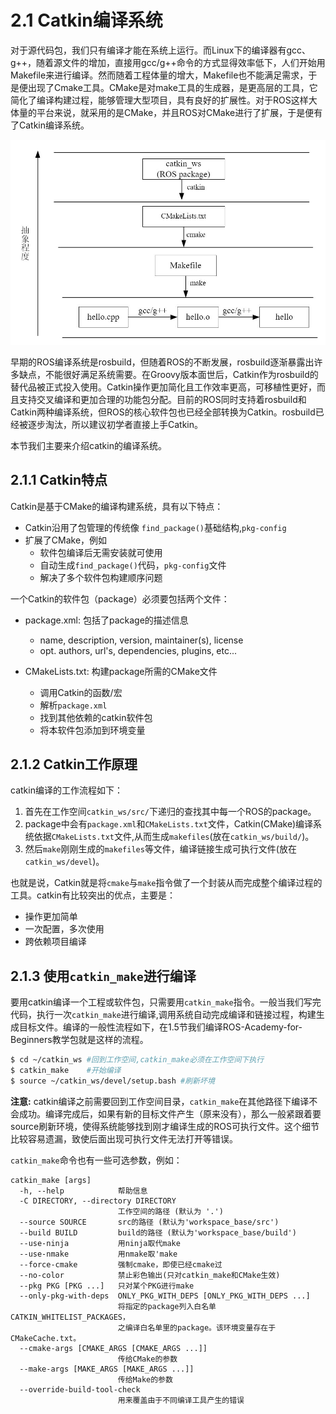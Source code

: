 # 2.1 Catkin编译系统

对于源代码包，我们只有编译才能在系统上运行。而Linux下的编译器有gcc、g++，随着源文件的增加，直接用gcc/g++命令的方式显得效率低下，人们开始用Makefile来进行编译。然而随着工程体量的增大，Makefile也不能满足需求，于是便出现了Cmake工具。CMake是对make工具的生成器，是更高层的工具，它简化了编译构建过程，能够管理大型项目，具有良好的扩展性。对于ROS这样大体量的平台来说，就采用的是CMake，并且ROS对CMake进行了扩展，于是便有了Catkin编译系统。

![](/pics/catkin.jpg)

早期的ROS编译系统是rosbuild，但随着ROS的不断发展，rosbuild逐渐暴露出许多缺点，不能很好满足系统需要。在Groovy版本面世后，Catkin作为rosbuild的替代品被正式投入使用。Catkin操作更加简化且工作效率更高，可移植性更好，而且支持交叉编译和更加合理的功能包分配。目前的ROS同时支持着rosbuild和Catkin两种编译系统，但ROS的核心软件包也已经全部转换为Catkin。rosbuild已经被逐步淘汰，所以建议初学者直接上手Catkin。

本节我们主要来介绍catkin的编译系统。
## 2.1.1 Catkin特点

Catkin是基于CMake的编译构建系统，具有以下特点：

* Catkin沿用了包管理的传统像 `find_package()`基础结构,`pkg-config`
* 扩展了CMake，例如
	* 软件包编译后无需安装就可使用
	* 自动生成`find_package()`代码，`pkg-config`文件
	* 解决了多个软件包构建顺序问题

一个Catkin的软件包（package）必须要包括两个文件：

* package.xml: 包括了package的描述信息
	* name, description, version, maintainer(s), license
	* opt. authors, url's, dependencies, plugins, etc...

* CMakeLists.txt: 构建package所需的CMake文件
	* 调用Catkin的函数/宏
	* 解析`package.xml`
	* 找到其他依赖的catkin软件包
	* 将本软件包添加到环境变量

## 2.1.2 Catkin工作原理

catkin编译的工作流程如下：
1. 首先在工作空间`catkin_ws/src/`下递归的查找其中每一个ROS的package。
2. package中会有`package.xml`和`CMakeLists.txt`文件，Catkin(CMake)编译系统依据`CMakeLists.txt`文件,从而生成`makefiles`(放在`catkin_ws/build/`)。
3. 然后`make`刚刚生成的`makefiles`等文件，编译链接生成可执行文件(放在`catkin_ws/devel`)。

也就是说，Catkin就是将`cmake`与`make`指令做了一个封装从而完成整个编译过程的工具。catkin有比较突出的优点，主要是：

* 操作更加简单
* 一次配置，多次使用
* 跨依赖项目编译

## 2.1.3 使用`catkin_make`进行编译

要用catkin编译一个工程或软件包，只需要用`catkin_make`指令。一般当我们写完代码，执行一次`catkin_make`进行编译,调用系统自动完成编译和链接过程，构建生成目标文件。编译的一般性流程如下，在1.5节我们编译ROS-Academy-for-Beginners教学包就是这样的流程。
```bash
$ cd ~/catkin_ws #回到工作空间,catkin_make必须在工作空间下执行
$ catkin_make    #开始编译
$ source ~/catkin_ws/devel/setup.bash #刷新坏境
```
**注意:** catkin编译之前需要回到工作空间目录，`catkin_make`在其他路径下编译不会成功。编译完成后，如果有新的目标文件产生（原来没有），那么一般紧跟着要source刷新环境，使得系统能够找到刚才编译生成的ROS可执行文件。这个细节比较容易遗漏，致使后面出现可执行文件无法打开等错误。

`catkin_make`命令也有一些可选参数，例如：
```
catkin_make [args]
  -h, --help            帮助信息
  -C DIRECTORY, --directory DIRECTORY
                        工作空间的路径 (默认为 '.')
  --source SOURCE       src的路径 (默认为'workspace_base/src')
  --build BUILD         build的路径 (默认为'workspace_base/build')
  --use-ninja           用ninja取代make
  --use-nmake           用nmake取'make
  --force-cmake         强制cmake，即使已经cmake过
  --no-color            禁止彩色输出(只对catkin_make和CMake生效)
  --pkg PKG [PKG ...]   只对某个PKG进行make
  --only-pkg-with-deps  ONLY_PKG_WITH_DEPS [ONLY_PKG_WITH_DEPS ...]
                        将指定的package列入白名单CATKIN_WHITELIST_PACKAGES，
                        之编译白名单里的package。该环境变量存在于CMakeCache.txt。
  --cmake-args [CMAKE_ARGS [CMAKE_ARGS ...]]
                        传给CMake的参数
  --make-args [MAKE_ARGS [MAKE_ARGS ...]]
                        传给Make的参数
  --override-build-tool-check
                        用来覆盖由于不同编译工具产生的错误

```
